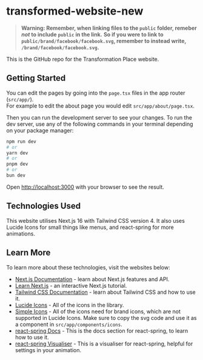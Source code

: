 # transformed-website-new

>**Warning: Remember, when linking files to the `public` folder, remeber _not_ to include `public` in the link.**
>**So if you were to link to `public/brand/facebook/facebook.svg`, remember to instead write, `/brand/facebook/facebook.svg`.**

This is the GitHub repo for the Transformation Place website.

## Getting Started

You can edit the pages by going into the `page.tsx` files in the app router (`src/app/`).<br/>
For example to edit the about page you would edit `src/app/about/page.tsx`.

Then you can run the development server to see your changes.
To run the dev server, use any of the following commands in your terminal depending on your package manager:

```bash
npm run dev
# or
yarn dev
# or
pnpm dev
# or
bun dev
```

Open [http://localhost:3000](http://localhost:3000) with your browser to see the result.

## Technologies Used

This website utilises Next.js 16 with Tailwind CSS version 4. It also uses Lucide Icons for small things like menus, and react-spring for more animations.

## Learn More

To learn more about these technologies, visit the websites below:

- [Next.js Documentation](https://nextjs.org/docs) - learn about Next.js features and API.
- [Learn Next.js](https://nextjs.org/learn) - an interactive Next.js tutorial.
- [Tailwind CSS Documentation](https://tailwindcss.com/docs) - learn about Tailwind CSS and how to use it.
- [Lucide Icons](https://lucide.dev/icons) - All of the icons in the library.
- [Simple Icons](https://simpleicons.org/) - All of the icons need for brand icons, which are not supported in Lucide Icons. Make sure to copy the svg code and use it as a component in `src/app/components/icons`.
- [react-spring Docs](https://react-spring.dev/docs) - This is the docs section for react-spring, to learn how to use it.
- [react-spring Visualiser](https://react-spring-visualizer.com/) - This is a visualiser for react-spring, helpful for settings in your animation.
